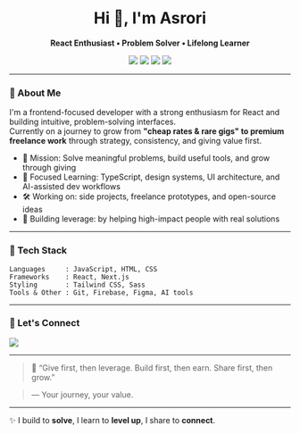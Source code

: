 <h1 align="center">Hi 👋, I'm Asrori</h1>
<p align="center"><strong>React Enthusiast • Problem Solver • Lifelong Learner</strong></p>

<p align="center">
  <img src="https://img.shields.io/badge/JavaScript-F7DF1E?style=for-the-badge&logo=javascript&logoColor=black"/>
  <img src="httpsYour journey, your value.://img.shields.io/badge/React-20232A?style=for-the-badge&logo=react&logoColor=61DAFB"/>
  <img src="https://img.shields.io/badge/Tailwind-06B6D4?style=for-the-badge&logo=tailwindcss&logoColor=white"/>
  <img src="https://img.shields.io/badge/Supabase-000000?style=for-the-badge&logo=supabase&logoColor=emerald"/>
  
</p>

---

### 🚀 About Me

I'm a frontend-focused developer with a strong enthusiasm for React and building intuitive, problem-solving interfaces.  
Currently on a journey to grow from **"cheap rates & rare gigs" to premium freelance work** through strategy, consistency, and giving value first.

- 🎯 Mission: Solve meaningful problems, build useful tools, and grow through giving
- 🧠 Focused Learning: TypeScript, design systems, UI architecture, and AI-assisted dev workflows
- 🛠️ Working on: side projects, freelance prototypes, and open-source ideas
- 🌱 Building leverage: by helping high-impact people with real solutions

---

### 🧰 Tech Stack
```
Languages     : JavaScript, HTML, CSS  
Frameworks    : React, Next.js  
Styling       : Tailwind CSS, Sass  
Tools & Other : Git, Firebase, Figma, AI tools
```
---

### 🤝 Let's Connect

<p align="left">
  <a href="mailto:mohfauzanasrori@email.com">
    <img src="https://img.shields.io/badge/Gmail-D14836?style=flat&logo=gmail&logoColor=white"/>
  </a>
  <!-- Tambahkan LinkedIn jika sudah siap personal branding -->
</p>

---

> 💬 “Give first, then leverage. Build first, then earn. Share first, then grow.”

> — Your journey, your value.

---

✨ I build to **solve**, I learn to **level up**, I share to **connect**.
